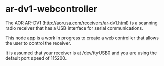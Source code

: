 # ar-dv1-webcontroller

The AOR AR-DV1 (http://aorusa.com/receivers/ar-dv1.html) is a scanning radio receiver that has a USB interface for serial communications. 

This node app is a work in progress to create a web controller that allows the user to control the receiver.

It is assumed that your receiver is at /dev/ttyUSB0 and you are using the
default port speed of 115200.


